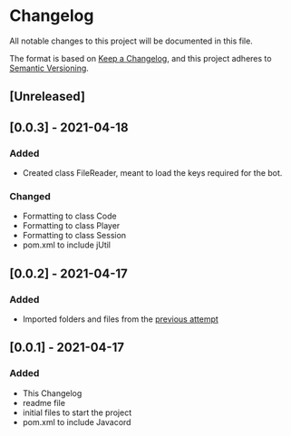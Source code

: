 # Changelog
All notable changes to this project will be documented in this file.

The format is based on [Keep a Changelog](https://keepachangelog.com/en/1.0.0/),
and this project adheres to [Semantic Versioning](https://semver.org/spec/v2.0.0.html).

## [Unreleased]

## [0.0.3] - 2021-04-18
### Added
- Created class FileReader, meant to load the keys required for the bot.

### Changed
- Formatting to class Code
- Formatting to class Player
- Formatting to class Session
- pom.xml to include jUtil

## [0.0.2] - 2021-04-17
### Added
- Imported folders and files from the [previous attempt](https://github.com/goodguyplayer/MastermindGame-JavaAttempt)

## [0.0.1] - 2021-04-17
### Added
- This Changelog
- readme file
- initial files to start the project
- pom.xml to include Javacord